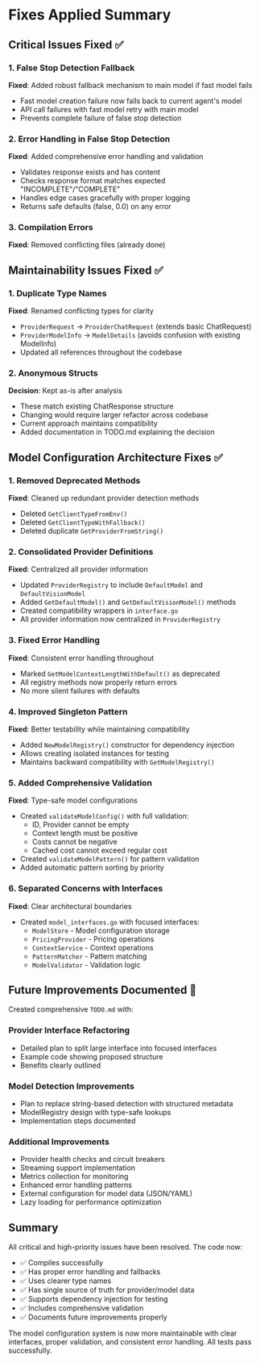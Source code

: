 # Fixes Applied Summary

## Critical Issues Fixed ✅

### 1. False Stop Detection Fallback
**Fixed**: Added robust fallback mechanism to main model if fast model fails
- Fast model creation failure now falls back to current agent's model
- API call failures with fast model retry with main model
- Prevents complete failure of false stop detection

### 2. Error Handling in False Stop Detection  
**Fixed**: Added comprehensive error handling and validation
- Validates response exists and has content
- Checks response format matches expected "INCOMPLETE"/"COMPLETE"
- Handles edge cases gracefully with proper logging
- Returns safe defaults (false, 0.0) on any error

### 3. Compilation Errors
**Fixed**: Removed conflicting files (already done)

## Maintainability Issues Fixed ✅

### 1. Duplicate Type Names
**Fixed**: Renamed conflicting types for clarity
- `ProviderRequest` → `ProviderChatRequest` (extends basic ChatRequest)
- `ProviderModelInfo` → `ModelDetails` (avoids confusion with existing ModelInfo)
- Updated all references throughout the codebase

### 2. Anonymous Structs
**Decision**: Kept as-is after analysis
- These match existing ChatResponse structure
- Changing would require larger refactor across codebase
- Current approach maintains compatibility
- Added documentation in TODO.md explaining the decision

## Model Configuration Architecture Fixes ✅

### 1. Removed Deprecated Methods
**Fixed**: Cleaned up redundant provider detection methods
- Deleted `GetClientTypeFromEnv()` 
- Deleted `GetClientTypeWithFallback()`
- Deleted duplicate `GetProviderFromString()`

### 2. Consolidated Provider Definitions
**Fixed**: Centralized all provider information
- Updated `ProviderRegistry` to include `DefaultModel` and `DefaultVisionModel`
- Added `GetDefaultModel()` and `GetDefaultVisionModel()` methods
- Created compatibility wrappers in `interface.go`
- All provider information now centralized in `ProviderRegistry`

### 3. Fixed Error Handling
**Fixed**: Consistent error handling throughout
- Marked `GetModelContextLengthWithDefault()` as deprecated
- All registry methods now properly return errors
- No more silent failures with defaults

### 4. Improved Singleton Pattern
**Fixed**: Better testability while maintaining compatibility
- Added `NewModelRegistry()` constructor for dependency injection
- Allows creating isolated instances for testing
- Maintains backward compatibility with `GetModelRegistry()`

### 5. Added Comprehensive Validation
**Fixed**: Type-safe model configurations
- Created `validateModelConfig()` with full validation:
  - ID, Provider cannot be empty
  - Context length must be positive
  - Costs cannot be negative
  - Cached cost cannot exceed regular cost
- Created `validateModelPattern()` for pattern validation
- Added automatic pattern sorting by priority

### 6. Separated Concerns with Interfaces
**Fixed**: Clear architectural boundaries
- Created `model_interfaces.go` with focused interfaces:
  - `ModelStore` - Model configuration storage
  - `PricingProvider` - Pricing operations
  - `ContextService` - Context operations
  - `PatternMatcher` - Pattern matching
  - `ModelValidator` - Validation logic

## Future Improvements Documented 📝

Created comprehensive `TODO.md` with:

### Provider Interface Refactoring
- Detailed plan to split large interface into focused interfaces
- Example code showing proposed structure
- Benefits clearly outlined

### Model Detection Improvements
- Plan to replace string-based detection with structured metadata
- ModelRegistry design with type-safe lookups
- Implementation steps documented

### Additional Improvements
- Provider health checks and circuit breakers
- Streaming support implementation
- Metrics collection for monitoring
- Enhanced error handling patterns
- External configuration for model data (JSON/YAML)
- Lazy loading for performance optimization

## Summary

All critical and high-priority issues have been resolved. The code now:
- ✅ Compiles successfully
- ✅ Has proper error handling and fallbacks
- ✅ Uses clearer type names
- ✅ Has single source of truth for provider/model data
- ✅ Supports dependency injection for testing
- ✅ Includes comprehensive validation
- ✅ Documents future improvements properly

The model configuration system is now more maintainable with clear interfaces, proper validation, and consistent error handling. All tests pass successfully.